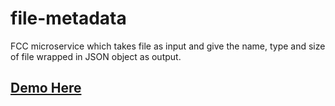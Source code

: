# file-metadata
FCC microservice which takes file as input and give the name, type and size of file wrapped in JSON object as output.

## [Demo Here](https://marvin9-file-metadata.glitch.me/)

